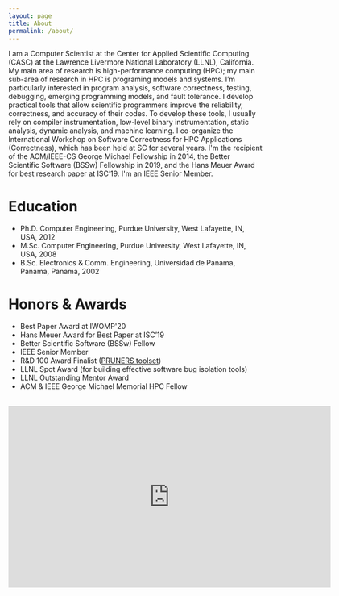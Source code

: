 ```yaml
---
layout: page
title: About
permalink: /about/
---
```


I am a Computer Scientist at the Center for Applied Scientific Computing (CASC) at the Lawrence Livermore National Laboratory (LLNL), California. My main area of research is high-performance computing (HPC); my main sub-area of research in HPC is programing models and systems. I’m particularly interested in program analysis, software correctness, testing, debugging, emerging programming models, and fault tolerance. I develop practical tools that allow scientific programmers improve the reliability, correctness, and accuracy of their codes. To develop these tools, I usually rely on compiler instrumentation, low-level binary instrumentation, static analysis, dynamic analysis, and machine learning. I co-organize the International Workshop on Software Correctness for HPC Applications (Correctness), which has been held at SC for several years. I'm the recipient of the ACM/IEEE-CS George Michael Fellowship in 2014, the Better Scientific Software (BSSw) Fellowship in 2019, and the Hans Meuer Award for best research paper at ISC’19. I'm an IEEE Senior Member.

# Education

- Ph.D. Computer Engineering, Purdue University, West Lafayette, IN, USA, 2012
- M.Sc. Computer Engineering, Purdue University, West Lafayette, IN, USA, 2008
- B.Sc. Electronics & Comm. Engineering, Universidad de Panama, Panama, Panama, 2002

# Honors & Awards

- Best Paper Award at IWOMP'20
- Hans Meuer Award for Best Paper at ISC’19
- Better Scientific Software (BSSw) Fellow
- IEEE Senior Member
- R&D 100 Award Finalist ([PRUNERS toolset](https://github.com/PRUNERS/PRUNERS-Toolset))
- LLNL Spot Award (for building effective software bug isolation tools)
- LLNL Outstanding Mentor Award
- ACM & IEEE George Michael Memorial HPC Fellow

<br />

<iframe src="https://player.vimeo.com/video/137135569" width="640" height="360" frameborder="0" allowfullscreen></iframe>

